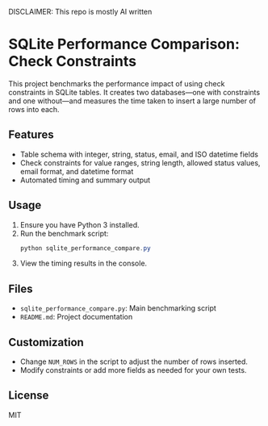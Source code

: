 DISCLAIMER: This repo is mostly AI written

# SQLite Performance Comparison: Check Constraints

This project benchmarks the performance impact of using check constraints in SQLite tables. It creates two databases—one with constraints and one without—and measures the time taken to insert a large number of rows into each.

## Features
- Table schema with integer, string, status, email, and ISO datetime fields
- Check constraints for value ranges, string length, allowed status values, email format, and datetime format
- Automated timing and summary output

## Usage

1. Ensure you have Python 3 installed.
2. Run the benchmark script:
   ```powershell
   python sqlite_performance_compare.py
   ```
3. View the timing results in the console.

## Files
- `sqlite_performance_compare.py`: Main benchmarking script
- `README.md`: Project documentation

## Customization
- Change `NUM_ROWS` in the script to adjust the number of rows inserted.
- Modify constraints or add more fields as needed for your own tests.

## License
MIT
